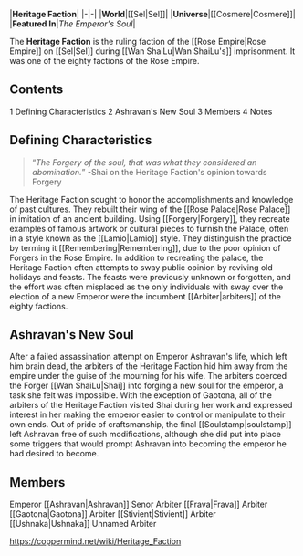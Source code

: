 |**Heritage Faction**|
|-|-|
|**World**|[[Sel\|Sel]]|
|**Universe**|[[Cosmere\|Cosmere]]|
|**Featured In**|*The Emperor's Soul*|

The **Heritage Faction** is the ruling faction of the [[Rose Empire\|Rose Empire]] on [[Sel\|Sel]] during [[Wan ShaiLu\|Wan ShaiLu's]] imprisonment. It was one of the eighty factions of the Rose Empire.

## Contents

1 Defining Characteristics
2 Ashravan's New Soul
3 Members
4 Notes


## Defining Characteristics
>“*The Forgery of the soul, that was what they considered an abomination.*”
\-Shai on the Heritage Faction's opinion towards Forgery


The Heritage Faction sought to honor the accomplishments and knowledge of past cultures. They rebuilt their wing of the [[Rose Palace\|Rose Palace]] in imitation of an ancient building. Using [[Forgery\|Forgery]], they recreate examples of famous artwork or cultural pieces to furnish the Palace, often in a style known as the [[Lamio\|Lamio]] style. They distinguish the practice by terming it [[Remembering\|Remembering]], due to the poor opinion of Forgers in the Rose Empire.
In addition to recreating the palace, the Heritage Faction often attempts to sway public opinion by reviving old holidays and feasts. The feasts were previously unknown or forgotten, and the effort was often misplaced as the only individuals with sway over the election of a new Emperor were the incumbent [[Arbiter\|arbiters]] of the eighty factions.

## Ashravan's New Soul
After a failed assassination attempt on Emperor Ashravan's life, which left him brain dead, the arbiters of the Heritage Faction hid him away from the empire under the guise of the mourning for his wife. The arbiters coerced the Forger [[Wan ShaiLu\|Shai]] into forging a new soul for the emperor, a task she felt was impossible. With the exception of Gaotona, all of the arbiters of the Heritage Faction visited Shai during her work and expressed interest in her making the emperor easier to control or manipulate to their own ends. Out of pride of craftsmanship, the final [[Soulstamp\|soulstamp]] left Ashravan free of such modifications, although she did put into place some triggers that would prompt Ashravan into becoming the emperor he had desired to become.

## Members
Emperor [[Ashravan\|Ashravan]]
Senor Arbiter [[Frava\|Frava]]
Arbiter [[Gaotona\|Gaotona]]
Arbiter [[Stivient\|Stivient]]
Arbiter [[Ushnaka\|Ushnaka]]
Unnamed Arbiter


https://coppermind.net/wiki/Heritage_Faction